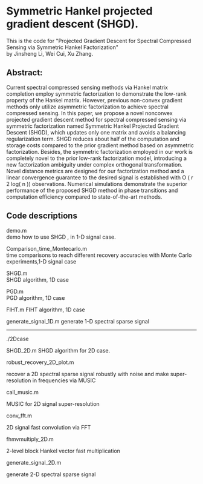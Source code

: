 # Symmetric Hankel projected gradient descent (SHGD).

This is the code for "Projected Gradient Descent for Spectral Compressed Sensing via Symmetric Hankel Factorization"  
by Jinsheng Li, Wei Cui, Xu Zhang. 

## Abstract:
Current spectral compressed sensing methods via Hankel matrix completion employ symmetric factorization to demonstrate the low-rank property of the Hankel matrix. However, previous non-convex gradient methods only utilize asymmetric factorization to achieve spectral compressed sensing. In this paper, we propose a novel nonconvex projected gradient descent method for spectral compressed sensing via symmetric factorization named Symmetric Hankel Projected Gradient Descent (SHGD), which updates only one matrix and avoids a balancing regularization term. SHGD reduces about half of the computation and storage costs compared to the prior gradient method based on asymmetric factorization. Besides, the symmetric factorization employed in our work is completely novel to the prior low-rank factorization model, introducing a new factorization ambiguity under complex orthogonal transformation. Novel distance metrics are designed for our factorization method and a linear convergence guarantee to the desired signal is established with O ( r 2 log( n )) observations. Numerical simulations demonstrate the superior performance of the proposed SHGD method in phase transitions and computation efficiency compared to state-of-the-art methods.

## Code descriptions
demo.m  
demo how to use SHGD , in 1-D signal case. 

Comparison_time_Montecarlo.m   
time comparisons to reach different recovery accuracies with Monte Carlo experiments,1-D signal case   

SHGD.m  
SHGD algorithm, 1D case

PGD.m  
PGD algorithm, 1D case

FIHT.m 
 FIHT algorithm, 1D case

generate_signal_1D.m
generate 1-D spectral sparse signal

--------------------------------------------------------------------------------
./2Dcase

SHGD_2D.m
SHGD algorithm for 2D case.


robust_recovery_2D_plot.m

recover  a 2D spectral sparse signal  robustly with noise and make super-resolution in frequencies via MUSIC


call_music.m

MUSIC for 2D  signal super-resolution


conv_fft.m

2D signal fast convolution via FFT


fhmvmultiply_2D.m

2-level block Hankel vector fast multiplication


generate_signal_2D.m

generate 2-D spectral sparse signal
